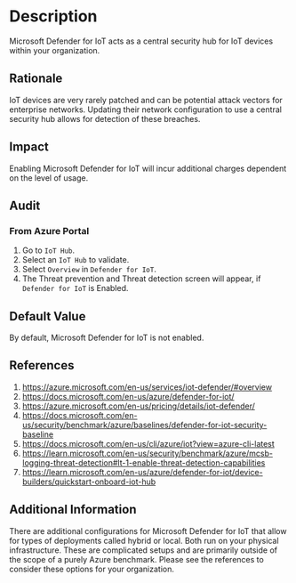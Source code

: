 # Description

Microsoft Defender for IoT acts as a central security hub for IoT devices within your organization.

## Rationale

IoT devices are very rarely patched and can be potential attack vectors for enterprise networks. Updating their network configuration to use a central security hub allows for detection of these breaches.

## Impact

Enabling Microsoft Defender for IoT will incur additional charges dependent on the level of usage.

## Audit

### From Azure Portal

1. Go to `IoT Hub`.
2. Select an `IoT Hub` to validate.
3. Select `Overview` in `Defender for IoT`.
4. The Threat prevention and Threat detection screen will appear, if `Defender for IoT` is Enabled.

## Default Value

By default, Microsoft Defender for IoT is not enabled.

## References

1. <https://azure.microsoft.com/en-us/services/iot-defender/#overview>
2. <https://docs.microsoft.com/en-us/azure/defender-for-iot/>
3. <https://azure.microsoft.com/en-us/pricing/details/iot-defender/>
4. <https://docs.microsoft.com/en-us/security/benchmark/azure/baselines/defender-for-iot-security-baseline>
5. <https://docs.microsoft.com/en-us/cli/azure/iot?view=azure-cli-latest>
6. <https://learn.microsoft.com/en-us/security/benchmark/azure/mcsb-logging-threat-detection#lt-1-enable-threat-detection-capabilities>
7. <https://learn.microsoft.com/en-us/azure/defender-for-iot/device-builders/quickstart-onboard-iot-hub>

## Additional Information

There are additional configurations for Microsoft Defender for IoT that allow for types of deployments called hybrid or local. Both run on your physical infrastructure. These are complicated setups and are primarily outside of the scope of a purely Azure benchmark. Please see the references to consider these options for your organization.
